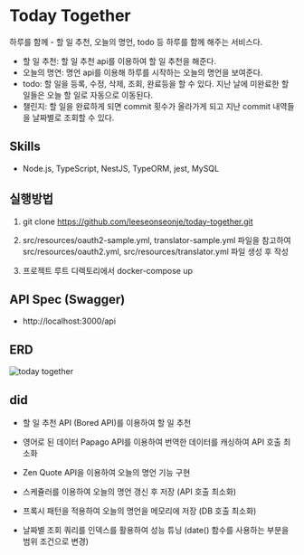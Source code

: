 # Today Together
하루를 함께 - 할 일 추천, 오늘의 명언, todo 등 하루를 함께 해주는 서비스다.
- 할 일 추천: 할 일 추천 api를 이용하여 할 일 추천을 해준다.
- 오늘의 명연: 명언 api를 이용해 하루를 시작하는 오늘의 명언을 보여준다.
- todo: 할 일을 등록, 수정, 삭제, 조회, 완료등을 할 수 있다. 지난 날에 미완료한 할 일들은 오늘 할 일로 자동으로 이동된다.
- 챌린지: 할 일을 완료하게 되면 commit 횟수가 올라가게 되고 지난 commit 내역들을 날짜별로 조회할 수 있다.

## Skills
- Node.js, TypeScript, NestJS, TypeORM, jest, MySQL

## 실행방법
1. git clone https://github.com/leeseonseonje/today-together.git

2. src/resources/oauth2-sample.yml, translator-sample.yml 파일을 참고하여 src/resources/oauth2.yml, src/resources/translator.yml 파일 생성 후 작성

3. 프로젝트 루트 디렉토리에서 docker-compose up

## API Spec (Swagger)
  - http://localhost:3000/api
  
## ERD
![today together](https://user-images.githubusercontent.com/72899707/233413615-87d7eaf5-9ee1-4654-8b15-297ac510a59d.png)

## did
- 할 일 추천 API (Bored API)를 이용하여 할 일 추천

- 영어로 된 데이터 Papago API를 이용하여 번역한 데이터를 캐싱하여 API 호출 최소화

- Zen Quote API을 이용하여 오늘의 명언 기능 구현

- 스케쥴러를 이용하여 오늘의 명언 갱신 후 저장 (API 호출 최소화)

- 프록시 패턴을 적용하여 오늘의 명언을 메모리에 저장 (DB 호출 최소화)

- 날짜별 조회 쿼리를 인덱스를 활용하여 성능 튜닝 (date() 함수를 사용하는 부분을 범위 조건으로 변경)
